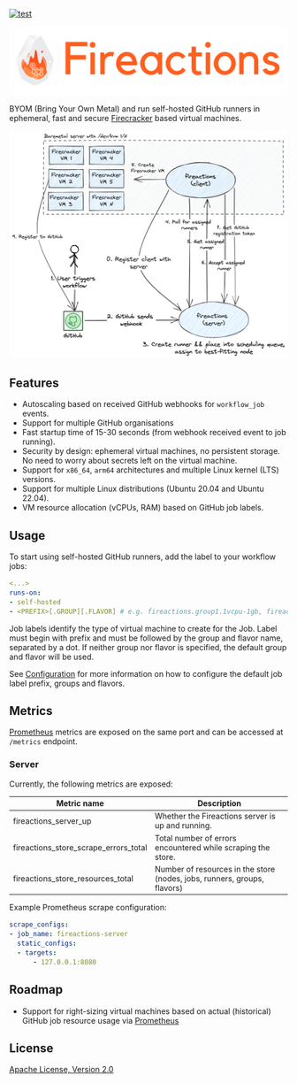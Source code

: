 [![test](https://github.com/hostinger/fireactions/actions/workflows/test.yaml/badge.svg?branch=main)](https://github.com/hostinger/fireactions/actions/workflows/test.yaml)

![Banner](docs/banner.png)

BYOM (Bring Your Own Metal) and run self-hosted GitHub runners in ephemeral, fast and secure [Firecracker](https://firecracker-microvm.github.io/) based virtual machines.

![Architecture](docs/architecture.png)

## Features

- Autoscaling based on received GitHub webhooks for `workflow_job` events.
- Support for multiple GitHub organisations
- Fast startup time of 15-30 seconds (from webhook received event to job running).
- Security by design: ephemeral virtual machines, no persistent storage. No need to worry about secrets left on the virtual machine.
- Support for `x86_64`, `arm64` architectures and multiple Linux kernel (LTS) versions.
- Support for multiple Linux distributions (Ubuntu 20.04 and Ubuntu 22.04).
- VM resource allocation (vCPUs, RAM) based on GitHub job labels.

## Usage

To start using self-hosted GitHub runners, add the label to your workflow jobs:

```yaml
<...>
runs-on:
- self-hosted
- <PREFIX>[.GROUP][.FLAVOR] # e.g. fireactions.group1.1vcpu-1gb, fireactions.group1, fireactions
```

Job labels identify the type of virtual machine to create for the Job. Label must begin with prefix and must be followed by the group and flavor name, separated by a dot. If neither group nor flavor is specified, the default group and flavor will be used.

See [Configuration](./docs//configuration.md) for more information on how to configure the default job label prefix, groups and flavors.

## Metrics

[Prometheus](https://prometheus.io/) metrics are exposed on the same port and can be accessed at `/metrics` endpoint.

### Server

Currently, the following metrics are exposed:

| Metric name                | Description                                                                 |
|----------------------------|-----------------------------------------------------------------------------|
| fireactions_server_up | Whether the Fireactions server is up and running. |
| fireactions_store_scrape_errors_total | Total number of errors encountered while scraping the store. |
| fireactions_store_resources_total | Number of resources in the store (nodes, jobs, runners, groups, flavors) |

Example Prometheus scrape configuration:

```yaml
scrape_configs:
- job_name: fireactions-server
  static_configs:
  - targets:
      - 127.0.0.1:8080
```

## Roadmap

- Support for right-sizing virtual machines based on actual (historical) GitHub job resource usage via [Prometheus](https://prometheus.io/)

## License

[Apache License, Version 2.0](LICENSE)
